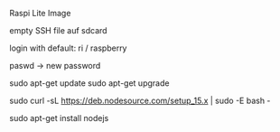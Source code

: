 
Raspi Lite Image

empty SSH file auf sdcard

login with default: ri / raspberry

paswd -> new password

sudo apt-get update
sudo apt-get upgrade

sudo curl -sL https://deb.nodesource.com/setup_15.x | sudo -E bash -

sudo apt-get install nodejs